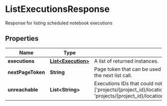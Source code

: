 

# ListExecutionsResponse

Response for listing scheduled notebook executions

## Properties

| Name | Type | Description | Notes |
|------------ | ------------- | ------------- | -------------|
|**executions** | [**List&lt;Execution&gt;**](Execution.md) | A list of returned instances. |  [optional] |
|**nextPageToken** | **String** | Page token that can be used to continue listing from the last result in the next list call. |  [optional] |
|**unreachable** | **List&lt;String&gt;** | Executions IDs that could not be reached. For example: [&#39;projects/{project_id}/location/{location}/executions/imagenet_test1&#39;, &#39;projects/{project_id}/location/{location}/executions/classifier_train1&#39;] |  [optional] |



